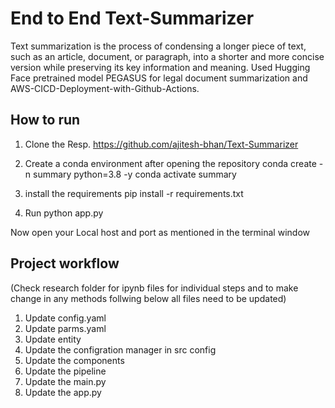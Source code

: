 # End to End Text-Summarizer
Text summarization is the process of condensing a longer piece of text, such as an article, document, or paragraph, into a shorter and more concise version while preserving its key information and meaning.
Used Hugging Face pretrained model PEGASUS for legal document summarization and AWS-CICD-Deployment-with-Github-Actions.



## How to run 

1. Clone the Resp. https://github.com/ajitesh-bhan/Text-Summarizer
2. Create a conda environment after opening the repository 
   conda create -n summary python=3.8 -y
   conda activate summary

3. install the requirements
    pip install -r requirements.txt
4. Run python app.py

Now open your Local host and port as mentioned in the terminal window 

## Project workflow 

(Check research folder for ipynb files for individual steps and to make change in any methods follwing below all files need to be updated)
1. Update config.yaml
2. Update parms.yaml
3. Update entity
4. Update the configration manager in src config
5. Update the components
6. Update the pipeline
7. Update the main.py
8. Update the app.py